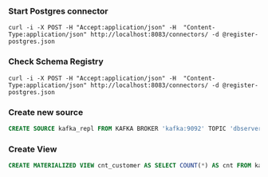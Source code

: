 ### Start Postgres connector

```
curl -i -X POST -H "Accept:application/json" -H  "Content-Type:application/json" http://localhost:8083/connectors/ -d @register-postgres.json
```

### Check Schema Registry

```
curl -i -X POST -H "Accept:application/json" -H  "Content-Type:application/json" http://localhost:8083/connectors/ -d @register-postgres.json
```

### Create new source

```SQL
CREATE SOURCE kafka_repl FROM KAFKA BROKER 'kafka:9092' TOPIC 'dbserver1.inventory.customers' KEY FORMAT AVRO USING CONFLUENT SCHEMA REGISTRY 'http://schemaregistry:8085' VALUE FORMAT AVRO USING CONFLUENT SCHEMA REGISTRY 'http://schemaregistry:8085' ENVELOPE DEBEZIUM UPSERT;
```

### Create View

```SQL
CREATE MATERIALIZED VIEW cnt_customer AS SELECT COUNT(*) AS cnt FROM kafka_repl;
```
